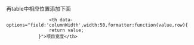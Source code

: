 
再table中相应位置添加下面


```
				<th data-options="field:'columnWidth',width:50,formatter:function(value,row){
				return value;
			}">项目宽度</th>
```
